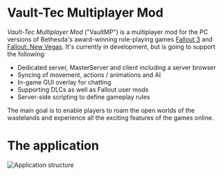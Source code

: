 # Vault-Tec Multiplayer Mod

*Vault-Tec Multiplayer Mod* ("VaultMP") is a multiplayer mod for the PC versions of Bethesda's award-winning role-playing games [Fallout 3](http://en.wikipedia.org/wiki/Fallout_3 "Fallout 3") and [Fallout: New Vegas](http://en.wikipedia.org/wiki/Fallout_New_Vegas "Fallout: New Vegas"). It's currently in development, but is going to support the following:

* Dedicated server, MasterServer and client including a server browser
* Syncing of movement, actions / animations and AI
* In-game GUI overlay for chatting
* Supporting DLCs as well as Fallout user mods
* Server-side scripting to define gameplay rules

The main goal is to enable players to roam the open worlds of the wastelands and experience all the exciting features of the games online.

# The application

![Application structure](http://www.vaultmp.com/wiki/images/9/95/Structurevaultmp.png "Application structure")



